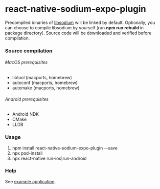# react-native-sodium-expo-plugin

Precompiled binaries of [libsodium](https://libsodium.org) will be linked by default.
Optionally, you can choose to compile libsodium by yourself (run **npm&nbsp;run&nbsp;rebuild** in package directory). Source code will be downloaded and verified before compilation.

### Source compilation

###### MacOS prerequisites

- libtool (macports, homebrew)
- autoconf (macports, homebrew)
- automake (macports, homebrew)

###### Android prerequisites

- Android NDK
- CMake
- LLDB

### Usage

1. npm install react-native-sodium-expo-plugin --save
2. npx pod-install
3. npx react-native run-ios|run-android

### Help

See [example application](https://github.com/lyubo/react-native-sodium-example).
